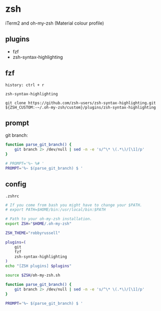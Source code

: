 # zsh

iTerm2 and oh-my-zsh (Material colour profile)

## plugins

- fzf
- zsh-syntax-highlighting

## fzf

```
history: ctrl + r
```

`zsh-syntax-highlighting`

```
git clone https://github.com/zsh-users/zsh-syntax-highlighting.git ${ZSH_CUSTOM:-~/.oh-my-zsh/custom}/plugins/zsh-syntax-highlighting
```

## prompt

git branch:

```sh
function parse_git_branch() {
    git branch 2> /dev/null | sed -n -e 's/^\* \(.*\)/[\1]/p'
}

# PROMPT='%~ %# '
PROMPT='%~ $(parse_git_branch) $ '
```

## config

`.zshrc`

```sh
# If you come from bash you might have to change your $PATH.
# export PATH=$HOME/bin:/usr/local/bin:$PATH

# Path to your oh-my-zsh installation.
export ZSH="$HOME/.oh-my-zsh"

ZSH_THEME="robbyrussell"

plugins=(
    git
    fzf
    zsh-syntax-highlighting
)
echo "[ZSH plugins] $plugins"

source $ZSH/oh-my-zsh.sh

function parse_git_branch() {
    git branch 2> /dev/null | sed -n -e 's/^\* \(.*\)/[\1]/p'
}

PROMPT='%~ $(parse_git_branch) $ '
```
